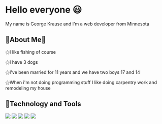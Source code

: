 <h1>Hello everyone 😃</h1>
<p>My name is George Krause and I'm a web developer from Minnesota</p>
  <h2>🔋About Me🔋</h2>
 <p>⚝I like fishing of course</p>
 <p>⚝I have 3 dogs</p>
 <p>⚝I've been married for 11 years and we have two boys 17 and 14</p>
 <p>⚝When i'm not doing programming stuff I like doing carpentry work and remodeling my house</p>
<h2>🔧Technology and Tools</h2>
<img src="https://cdn4.iconfinder.com/data/icons/flat-brand-logo-2/512/html5-64.png">
<img src="https://cdn4.iconfinder.com/data/icons/flat-brand-logo-2/512/css3-64.png">
<img src="https://cdn1.iconfinder.com/data/icons/ionicons-fill-vol-2/512/logo-javascript-64.png">
<img src="https://cdn3.iconfinder.com/data/icons/file-extension-11/512/sql-file-extension-format-digital-64.png">
<img src="https://cdn4.iconfinder.com/data/icons/logos-brands-8/32/vs_code-visual_studio_code-logo-microsoft-code-64.png">
